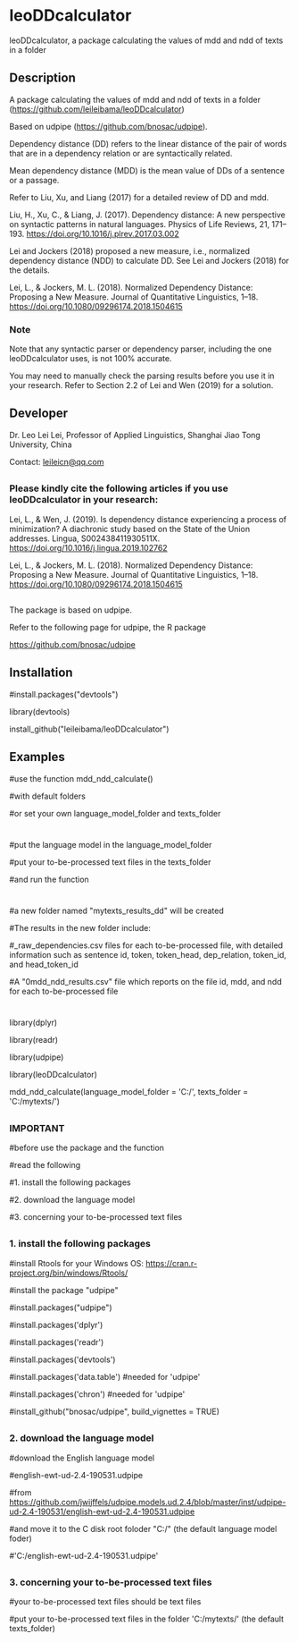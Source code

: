 # leoDDcalculator

leoDDcalculator, a package calculating the values of mdd and ndd of texts in a folder

## Description

A package calculating the values of mdd and ndd of texts in a folder (https://github.com/leileibama/leoDDcalculator)

Based on udpipe (https://github.com/bnosac/udpipe). 

Dependency distance (DD) refers to the linear distance of the pair of words that are in a dependency relation or are syntactically related. 

Mean dependency distance (MDD) is the mean value of DDs of a sentence or a passage. 

Refer to Liu, Xu, and Liang (2017) for a detailed review of DD and mdd. 

Liu, H., Xu, C., & Liang, J. (2017). Dependency distance: A new perspective on syntactic patterns in natural languages. Physics of Life Reviews, 21, 171–193. https://doi.org/10.1016/j.plrev.2017.03.002

Lei and Jockers (2018) proposed a new measure, i.e., normalized dependency distance (NDD) to calculate DD. See Lei and Jockers (2018) for the details.  

Lei, L., & Jockers, M. L. (2018). Normalized Dependency Distance: Proposing a New Measure. Journal of Quantitative Linguistics, 1–18. https://doi.org/10.1080/09296174.2018.1504615

### Note
Note that any syntactic parser or dependency parser, including the one leoDDcalculator uses, is not 100% accurate. 

You may need to manually check the parsing results before you use it in your research. Refer to Section 2.2 of Lei and Wen (2019) for a solution. 

##
## Developer

Dr. Leo Lei Lei, Professor of Applied Linguistics, Shanghai Jiao Tong University, China

Contact: leileicn@qq.com

##
### Please kindly cite the following articles if you use leoDDcalculator in your research:

Lei, L., & Wen, J. (2019). Is dependency distance experiencing a process of minimization? A diachronic study based on the State of the Union addresses. Lingua, S002438411930511X. https://doi.org/10.1016/j.lingua.2019.102762

Lei, L., & Jockers, M. L. (2018). Normalized Dependency Distance: Proposing a New Measure. Journal of Quantitative Linguistics, 1–18. https://doi.org/10.1080/09296174.2018.1504615

##
The package is based on udpipe.

Refer to the following page for udpipe, the R package

https://github.com/bnosac/udpipe


##
## Installation

#install.packages("devtools")

library(devtools) 

install_github("leileibama/leoDDcalculator")

##
## Examples

#use the function mdd_ndd_calculate()

#with default folders

#or set your own language_model_folder and texts_folder


#
#put the language model in the language_model_folder

#put your to-be-processed text files in the texts_folder

#and run the function

#
#a new folder named "mytexts_results_dd" will be created

#The results in the new folder include:

#_raw_dependencies.csv files for each to-be-processed file, with detailed information such as sentence id, token, token_head, dep_relation, token_id, and head_token_id

#A "0mdd_ndd_results.csv" file which reports on the file id, mdd, and ndd for each to-be-processed file

#
library(dplyr)

library(readr)

library(udpipe)

library(leoDDcalculator)

mdd_ndd_calculate(language_model_folder = 'C:/',
                 texts_folder = 'C:/mytexts/')


##
### IMPORTANT

#before use the package and the function

#read the following

#1. install the following packages

#2. download the language model

#3. concerning your to-be-processed text files


##
### 1. install the following packages

#install Rtools for your Windows OS: https://cran.r-project.org/bin/windows/Rtools/

#install the package "udpipe"

#install.packages("udpipe")

#install.packages('dplyr')

#install.packages('readr')

#install.packages('devtools')

#install.packages('data.table')  #needed for 'udpipe'

#install.packages('chron')   #needed for 'udpipe'

#install_github("bnosac/udpipe", build_vignettes = TRUE)

##
### 2. download the language model

#download the English language model

#english-ewt-ud-2.4-190531.udpipe

#from https://github.com/jwijffels/udpipe.models.ud.2.4/blob/master/inst/udpipe-ud-2.4-190531/english-ewt-ud-2.4-190531.udpipe

#and move it to the C disk root foloder "C:/"  (the default language model foder)

#'C:/english-ewt-ud-2.4-190531.udpipe'

##
### 3. concerning your to-be-processed text files

#your to-be-processed text files should be text files

#put your to-be-processed text files in the folder 'C:/mytexts/' (the default texts_folder)

